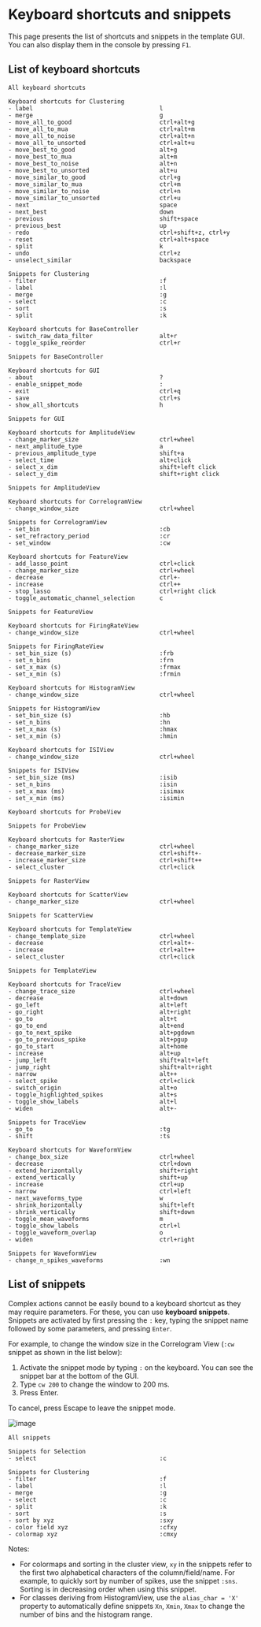# Keyboard shortcuts and snippets

This page presents the list of shortcuts and snippets in the template GUI. You can also display them in the console by pressing `F1`.


## List of keyboard shortcuts

```text
All keyboard shortcuts

Keyboard shortcuts for Clustering
- label                                    l
- merge                                    g
- move_all_to_good                         ctrl+alt+g
- move_all_to_mua                          ctrl+alt+m
- move_all_to_noise                        ctrl+alt+n
- move_all_to_unsorted                     ctrl+alt+u
- move_best_to_good                        alt+g
- move_best_to_mua                         alt+m
- move_best_to_noise                       alt+n
- move_best_to_unsorted                    alt+u
- move_similar_to_good                     ctrl+g
- move_similar_to_mua                      ctrl+m
- move_similar_to_noise                    ctrl+n
- move_similar_to_unsorted                 ctrl+u
- next                                     space
- next_best                                down
- previous                                 shift+space
- previous_best                            up
- redo                                     ctrl+shift+z, ctrl+y
- reset                                    ctrl+alt+space
- split                                    k
- undo                                     ctrl+z
- unselect_similar                         backspace

Snippets for Clustering
- filter                                   :f
- label                                    :l
- merge                                    :g
- select                                   :c
- sort                                     :s
- split                                    :k

Keyboard shortcuts for BaseController
- switch_raw_data_filter                   alt+r
- toggle_spike_reorder                     ctrl+r

Snippets for BaseController

Keyboard shortcuts for GUI
- about                                    ?
- enable_snippet_mode                      :
- exit                                     ctrl+q
- save                                     ctrl+s
- show_all_shortcuts                       h

Snippets for GUI

Keyboard shortcuts for AmplitudeView
- change_marker_size                       ctrl+wheel
- next_amplitude_type                      a
- previous_amplitude_type                  shift+a
- select_time                              alt+click
- select_x_dim                             shift+left click
- select_y_dim                             shift+right click

Snippets for AmplitudeView

Keyboard shortcuts for CorrelogramView
- change_window_size                       ctrl+wheel

Snippets for CorrelogramView
- set_bin                                  :cb
- set_refractory_period                    :cr
- set_window                               :cw

Keyboard shortcuts for FeatureView
- add_lasso_point                          ctrl+click
- change_marker_size                       ctrl+wheel
- decrease                                 ctrl+-
- increase                                 ctrl++
- stop_lasso                               ctrl+right click
- toggle_automatic_channel_selection       c

Snippets for FeatureView

Keyboard shortcuts for FiringRateView
- change_window_size                       ctrl+wheel

Snippets for FiringRateView
- set_bin_size (s)                         :frb
- set_n_bins                               :frn
- set_x_max (s)                            :frmax
- set_x_min (s)                            :frmin

Keyboard shortcuts for HistogramView
- change_window_size                       ctrl+wheel

Snippets for HistogramView
- set_bin_size (s)                         :hb
- set_n_bins                               :hn
- set_x_max (s)                            :hmax
- set_x_min (s)                            :hmin

Keyboard shortcuts for ISIView
- change_window_size                       ctrl+wheel

Snippets for ISIView
- set_bin_size (ms)                        :isib
- set_n_bins                               :isin
- set_x_max (ms)                           :isimax
- set_x_min (ms)                           :isimin

Keyboard shortcuts for ProbeView

Snippets for ProbeView

Keyboard shortcuts for RasterView
- change_marker_size                       ctrl+wheel
- decrease_marker_size                     ctrl+shift+-
- increase_marker_size                     ctrl+shift++
- select_cluster                           ctrl+click

Snippets for RasterView

Keyboard shortcuts for ScatterView
- change_marker_size                       ctrl+wheel

Snippets for ScatterView

Keyboard shortcuts for TemplateView
- change_template_size                     ctrl+wheel
- decrease                                 ctrl+alt+-
- increase                                 ctrl+alt++
- select_cluster                           ctrl+click

Snippets for TemplateView

Keyboard shortcuts for TraceView
- change_trace_size                        ctrl+wheel
- decrease                                 alt+down
- go_left                                  alt+left
- go_right                                 alt+right
- go_to                                    alt+t
- go_to_end                                alt+end
- go_to_next_spike                         alt+pgdown
- go_to_previous_spike                     alt+pgup
- go_to_start                              alt+home
- increase                                 alt+up
- jump_left                                shift+alt+left
- jump_right                               shift+alt+right
- narrow                                   alt++
- select_spike                             ctrl+click
- switch_origin                            alt+o
- toggle_highlighted_spikes                alt+s
- toggle_show_labels                       alt+l
- widen                                    alt+-

Snippets for TraceView
- go_to                                    :tg
- shift                                    :ts

Keyboard shortcuts for WaveformView
- change_box_size                          ctrl+wheel
- decrease                                 ctrl+down
- extend_horizontally                      shift+right
- extend_vertically                        shift+up
- increase                                 ctrl+up
- narrow                                   ctrl+left
- next_waveforms_type                      w
- shrink_horizontally                      shift+left
- shrink_vertically                        shift+down
- toggle_mean_waveforms                    m
- toggle_show_labels                       ctrl+l
- toggle_waveform_overlap                  o
- widen                                    ctrl+right

Snippets for WaveformView
- change_n_spikes_waveforms                :wn

```

## List of snippets

Complex actions cannot be easily bound to a keyboard shortcut as they may require parameters. For these, you can use **keyboard snippets**. Snippets are activated by first pressing the `:` key, typing the snippet name followed by some parameters, and pressing `Enter`.

For example, to change the window size in the Correlogram View (`:cw` snippet as shown in the list below):

1. Activate the snippet mode by typing `:` on the keyboard. You can see the snippet bar at the bottom of the GUI.
2. Type `cw 200` to change the window to 200 ms.
3. Press Enter.

To cancel, press Escape to leave the snippet mode.

![image](https://user-images.githubusercontent.com/1942359/58952151-3cb5cb00-8793-11e9-9ace-f941891448dc.png)


```text
All snippets

Snippets for Selection
- select                                   :c

Snippets for Clustering
- filter                                   :f
- label                                    :l
- merge                                    :g
- select                                   :c
- split                                    :k
- sort                                     :s
- sort by xyz                              :sxy
- color field xyz                          :cfxy
- colormap xyz                             :cmxy

```

Notes:

* For colormaps and sorting in the cluster view, `xy` in the snippets refer to the first two alphabetical characters of the column/field/name. For example, to quickly sort by number of spikes, use the snippet `:sns`. Sorting is in decreasing order when using this snippet.
* For classes deriving from HistogramView, use the `alias_char = 'X'` property to automatically define snippets `Xn`, `Xmin`, `Xmax` to change the number of bins and the histogram range.
